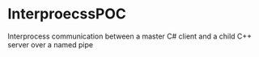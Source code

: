 # InterproecssPOC
Interprocess communication between a master C# client and a child C++ server over a named pipe
